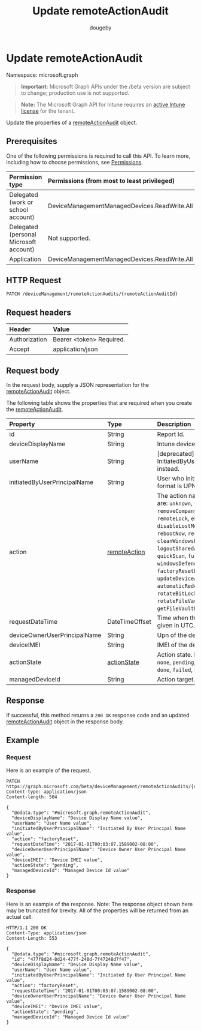 ﻿---
title: "Update remoteActionAudit"
description: "Update the properties of a remoteActionAudit object."
author: "dougeby"
localization_priority: Normal
ms.prod: "intune"
doc_type: apiPageType
---

# Update remoteActionAudit

Namespace: microsoft.graph

> **Important:** Microsoft Graph APIs under the /beta version are subject to change; production use is not supported.

> **Note:** The Microsoft Graph API for Intune requires an [active Intune license](https://go.microsoft.com/fwlink/?linkid=839381) for the tenant.

Update the properties of a [remoteActionAudit](../resources/intune-devices-remoteactionaudit.md) object.

## Prerequisites

One of the following permissions is required to call this API. To learn more, including how to choose permissions, see [Permissions](/graph/permissions-reference).

| Permission type                        | Permissions (from most to least privileged)  |
| :------------------------------------- | :------------------------------------------- |
| Delegated (work or school account)     | DeviceManagementManagedDevices.ReadWrite.All |
| Delegated (personal Microsoft account) | Not supported.                               |
| Application                            | DeviceManagementManagedDevices.ReadWrite.All |

## HTTP Request

<!-- {
  "blockType": "ignored"
}
-->

```http
PATCH /deviceManagement/remoteActionAudits/{remoteActionAuditId}
```

## Request headers

| Header        | Value                          |
| :------------ | :----------------------------- |
| Authorization | Bearer &lt;token&gt; Required. |
| Accept        | application/json               |

## Request body

In the request body, supply a JSON representation for the [remoteActionAudit](../resources/intune-devices-remoteactionaudit.md) object.

The following table shows the properties that are required when you create the [remoteActionAudit](../resources/intune-devices-remoteactionaudit.md).

| Property                     | Type                                                        | Description                                                                                                                                                                                                                                                                                                                                                                                                                                                                                                     |
| :--------------------------- | :---------------------------------------------------------- | :-------------------------------------------------------------------------------------------------------------------------------------------------------------------------------------------------------------------------------------------------------------------------------------------------------------------------------------------------------------------------------------------------------------------------------------------------------------------------------------------------------------- |
| id                           | String                                                      | Report Id.                                                                                                                                                                                                                                                                                                                                                                                                                                                                                                      |
| deviceDisplayName            | String                                                      | Intune device name.                                                                                                                                                                                                                                                                                                                                                                                                                                                                                             |
| userName                     | String                                                      | \[deprecated\] Please use InitiatedByUserPrincipalName instead.                                                                                                                                                                                                                                                                                                                                                                                                                                                 |
| initiatedByUserPrincipalName | String                                                      | User who initiated the device action, format is UPN.                                                                                                                                                                                                                                                                                                                                                                                                                                                            |
| action                       | [remoteAction](../resources/intune-devices-remoteaction.md) | The action name. Possible values are: `unknown`, `factoryReset`, `removeCompanyData`, `resetPasscode`, `remoteLock`, `enableLostMode`, `disableLostMode`, `locateDevice`, `rebootNow`, `recoverPasscode`, `cleanWindowsDevice`, `logoutSharedAppleDeviceActiveUser`, `quickScan`, `fullScan`, `windowsDefenderUpdateSignatures`, `factoryResetKeepEnrollmentData`, `updateDeviceAccount`, `automaticRedeployment`, `shutDown`, `rotateBitLockerKeys`, `rotateFileVaultKey`, `getFileVaultKey`, `setDeviceName`. |
| requestDateTime              | DateTimeOffset                                              | Time when the action was issued, given in UTC.                                                                                                                                                                                                                                                                                                                                                                                                                                                                  |
| deviceOwnerUserPrincipalName | String                                                      | Upn of the device owner.                                                                                                                                                                                                                                                                                                                                                                                                                                                                                        |
| deviceIMEI                   | String                                                      | IMEI of the device.                                                                                                                                                                                                                                                                                                                                                                                                                                                                                             |
| actionState                  | [actionState](../resources/intune-shared-actionstate.md)    | Action state. Possible values are: `none`, `pending`, `canceled`, `active`, `done`, `failed`, `notSupported`.                                                                                                                                                                                                                                                                                                                                                                                                   |
| managedDeviceId              | String                                                      | Action target.                                                                                                                                                                                                                                                                                                                                                                                                                                                                                                  |

## Response

If successful, this method returns a `200 OK` response code and an updated [remoteActionAudit](../resources/intune-devices-remoteactionaudit.md) object in the response body.

## Example

### Request

Here is an example of the request.

```http
PATCH https://graph.microsoft.com/beta/deviceManagement/remoteActionAudits/{remoteActionAuditId}
Content-type: application/json
Content-length: 504

{
  "@odata.type": "#microsoft.graph.remoteActionAudit",
  "deviceDisplayName": "Device Display Name value",
  "userName": "User Name value",
  "initiatedByUserPrincipalName": "Initiated By User Principal Name value",
  "action": "factoryReset",
  "requestDateTime": "2017-01-01T00:03:07.1589002-08:00",
  "deviceOwnerUserPrincipalName": "Device Owner User Principal Name value",
  "deviceIMEI": "Device IMEI value",
  "actionState": "pending",
  "managedDeviceId": "Managed Device Id value"
}
```

### Response

Here is an example of the response. Note: The response object shown here may be truncated for brevity. All of the properties will be returned from an actual call.

```http
HTTP/1.1 200 OK
Content-Type: application/json
Content-Length: 553

{
  "@odata.type": "#microsoft.graph.remoteActionAudit",
  "id": "477f8d24-8d24-477f-248d-7f47248d7f47",
  "deviceDisplayName": "Device Display Name value",
  "userName": "User Name value",
  "initiatedByUserPrincipalName": "Initiated By User Principal Name value",
  "action": "factoryReset",
  "requestDateTime": "2017-01-01T00:03:07.1589002-08:00",
  "deviceOwnerUserPrincipalName": "Device Owner User Principal Name value",
  "deviceIMEI": "Device IMEI value",
  "actionState": "pending",
  "managedDeviceId": "Managed Device Id value"
}
```
